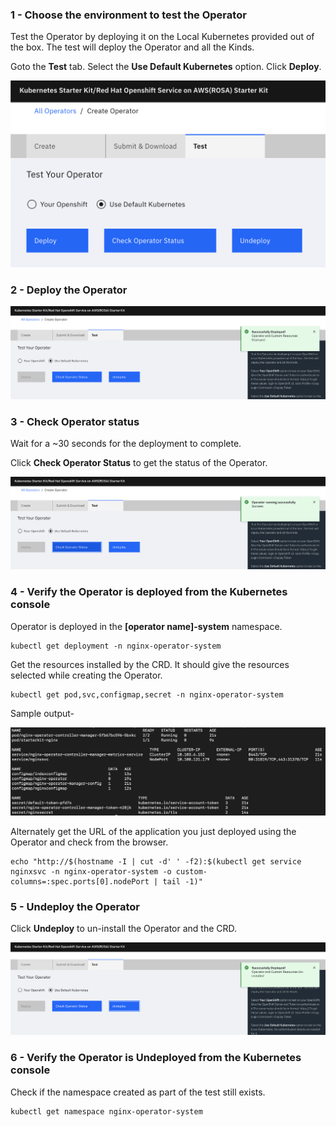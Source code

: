 ### 1 - Choose the environment to test the Operator

Test the Operator by deploying it on the Local Kubernetes provided out of the box. The test will deploy the Operator and all the Kinds.

Goto the **Test** tab. Select the **Use Default Kubernetes** option. Click **Deploy**.

![Deploy](../_images/Deploy.png)

### 2 - Deploy the Operator

![DeploySuccessful](../_images/DeploySuccessful.png)



### 3 - Check Operator status

Wait for a ~30 seconds for the deployment to complete.

Click **Check Operator Status** to get the status of the Operator.

![StatusSuccessful](../_images/StatusSuccessful.png)

### 4 - Verify the Operator is deployed from the Kubernetes console

Operator is deployed  in the **[operator name]-system** namespace. 

```execute
kubectl get deployment -n nginx-operator-system
```

Get the resources installed by the CRD. It should give the resources selected while creating the Operator. 

```execute
kubectl get pod,svc,configmap,secret -n nginx-operator-system
```

Sample output-

![resourcescreated](../_images/resourcescreated.png)

Alternately get the URL of the application you just deployed using the Operator and check from the browser.

```execute
echo "http://$(hostname -I | cut -d' ' -f2):$(kubectl get service nginxsvc -n nginx-operator-system -o custom-columns=:spec.ports[0].nodePort | tail -1)"
```

### 5 - Undeploy the Operator

Click **Undeploy** to un-install the Operator and the CRD.

![Undeployed](../_images/Undeployed.png)

### 6 - Verify the Operator is Undeployed from the Kubernetes console

Check if the namespace created as part of the test still exists.

```execute
kubectl get namespace nginx-operator-system
```

